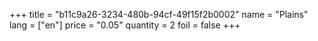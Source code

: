 +++
title = "b11c9a26-3234-480b-94cf-49f15f2b0002"
name = "Plains"
lang = ["en"]
price = "0.05"
quantity = 2
foil = false
+++
